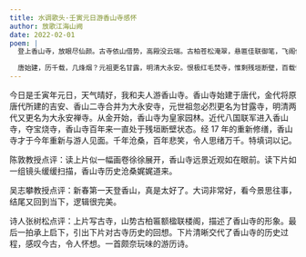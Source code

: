 ```yaml
---
title: 水调歌头·壬寅元日游香山寺感怀
author: 放歌江海山阙
date: 2022-02-01
poem: |
  登上香山寺，放眼尽仙颜。古寺依山借势，高殿没云端。古柏苍松淹翠，悬匾佳联御笔，飞阁似流丹。伫立阁高处，青史漫心间。

  唐始建，历千载，几烽烟？元祖更名甘露，明清大永安。恨极红毛焚寺，惟剩残垣断壁，百载恨消完？幸得乾坤转，百姓好游观。
---
```


今日是壬寅年元日，天气晴好，我和夫人游香山寺。香山寺始建于唐代，金代将原唐代所建的吉安、香山二寺合并为大永安寺，元世祖忽必烈更名为甘露寺，明清两代又更名为大永安禅寺。从金开始，香山寺为皇家园林。近代八国联军进入香山寺，夺宝烧寺，香山寺百年来一直处于残垣断壁状态。经 17 年的重新修缮，香山寺才于今年重新与游人见面。千年沧桑，百年悲笑，令人思绪万千。特填词以记。

陈敦教授点评：读上片似一幅画卷徐徐展开，香山寺远景近观如在眼前。读下片如一组镜头缓缓扫描，香山寺历史沧桑娓娓道来。

吴志攀教授点评：新春第一天登香山，真是太好了。大词非常好，看今景思往事，结尾又回到当下，逻辑很完美。

诗人张树松点评：上片写古寺，山势古柏匾额楹联楼阁，描述了香山寺的形象。最后一拍承上启下，引出下片对古寺历史的回想。下片清晰交代了香山寺的历史过程，感叹今古，令人怀想。一首颇奈玩味的游历诗。
